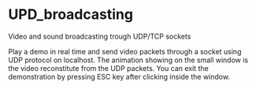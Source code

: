 # UPD_broadcasting
Video and sound broadcasting trough UDP/TCP sockets

Play a demo in real time and send video packets through a socket using UDP protocol on localhost. 
The animation showing on the small window is the video reconstitute from the UDP packets.
You can exit the demonstration by pressing ESC key after clicking inside the window.

